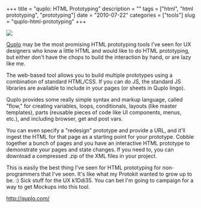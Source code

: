 +++
title = "quplo: HTML Prototyping"
description = ""
tags = ["html", "html prototyping", "prototyping"]
date = "2010-07-22"
categories = ["tools"]
slug = "quplo-html-prototyping"
+++


<div class="tool-screenshot mb1"><a href="http://quplo.com/"><img id="bluga-thumbnail-2674" class="bluga-thumbnail custom" src="//konigi.com/media/bluga/
wt522fa9c2b4a42_custom.jpg"/></a></div><p><a href="http://quplo.com/">Quplo</a> may be the most promising HTML prototyping tools I've seen for UX designers who know a little HTML and would like to do HTML prototyping, but either don't have the chops to build the interaction by hand, or are lazy like me.</p>

<p>The web-based tool allows you to build multiple prototypes using a combination of standard HTML/CSS. If you can do JS, the standard JS libraries are available to include in your pages (or sheets in Quplo lingo).</p>

<p>Quplo provides some really simple syntax and markup language, called &quot;flow,&quot; for creating variables, loops, conditionals, layouts (like master templates), parts (reusable pieces of code like UI components, menus, etc.), and including browser, get and post vars.</p>

<p>You can even specify a &quot;redesign&quot; prototype and provide a URL, and it'll ingest the HTML for that page as a starting point for your prototype. Cobble together a bunch of pages and you have an interactive HTML prototype to demonstrate your pages and state changes. If you need to, you can download a compressed .zip of the XML files in your project.</p>

<p>This is easily the best thing I've seen for HTML prototyping for non-programmers that I've seen. It's like what my Protokit wanted to grow up to be. :) Sick stuff for the UX k1Ddi35. You can bet I'm going to campaign for a way to get Mockups into this tool.</p>

  
<p><a href="http://quplo.com/">http://quplo.com/</a></p>
      
